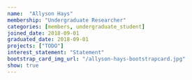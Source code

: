 ```yaml
---
name:  "Allyson Hays"
membership: "Undergraduate Researcher"
categories: [members, undergraduate_student]
joined_date: 2018-09-01
graduated_date: 2018-09-01
projects: ["TODO"]
interest_statement: "Statement"
bootstrap_card_img_url: "/allyson-hays-bootstrapcard.jpg"
show: true
---
```

